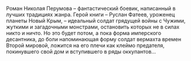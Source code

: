 <!--2017-02-14 21:29:22-->
Pоман Николая Перумова – фантастический боевик, написанный в лучших традициях жанра. Герой книги – Руслан Фатеев, уроженец планеты Новый Крым, – идеальный солдат грядущей войны с Чужими, жуткими и загадочными монстрами, остановить которых не в силах никто и ничто. Но это будет потом, а пока форма имперского десантника, до боли напоминающая форму солдат вермахта времен Второй мировой, ложится на его плечи как клеймо предателя, покинувшего свой дом и вступившего в ряды оккупантов...